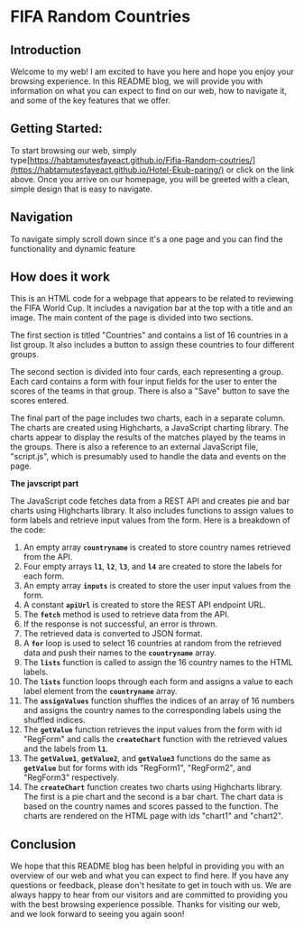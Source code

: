  # FIFA Random Countries

## Introduction

Welcome to my web! I am excited to have you here and hope you enjoy your browsing experience. In this README blog, we will provide you with information on what you can expect to find on our web, how to navigate it, and some of the key features that we offer.

## **Getting Started:**

To start browsing our web, simply type[https://habtamutesfayeact.github.io/Fifia-Random-coutries/](https://habtamutesfayeact.github.io/Hotel-Ekub-paring/) or click on the link above. Once you arrive on our homepage, you will be greeted with a clean, simple design that is easy to navigate. 

## Navigation

To navigate simply scroll down since it's a one page and you can find the functionality and dynamic feature

## How does it work

This is an HTML code for a webpage that appears to be related to reviewing the FIFA World Cup. It includes a navigation bar at the top with a title and an image. The main content of the page is divided into two sections.

The first section is titled "Countries" and contains a list of 16 countries in a list group. It also includes a button to assign these countries to four different groups.

The second section is divided into four cards, each representing a group. Each card contains a form with four input fields for the user to enter the scores of the teams in that group. There is also a "Save" button to save the scores entered.

The final part of the page includes two charts, each in a separate column. The charts are created using Highcharts, a JavaScript charting library. The charts appear to display the results of the matches played by the teams in the groups. There is also a reference to an external JavaScript file, "script.js", which is presumably used to handle the data and events on the page.

**The javscript part**

The JavaScript code fetches data from a REST API and creates pie and bar charts using Highcharts library. It also includes functions to assign values to form labels and retrieve input values from the form. Here is a breakdown of the code:

1. An empty array **`countryname`** is created to store country names retrieved from the API.
2. Four empty arrays **`l1`**, **`l2`**, **`l3`**, and **`l4`** are created to store the labels for each form.
3. An empty array **`inputs`** is created to store the user input values from the form.
4. A constant **`apiUrl`** is created to store the REST API endpoint URL.
5. The **`fetch`** method is used to retrieve data from the API.
6. If the response is not successful, an error is thrown.
7. The retrieved data is converted to JSON format.
8. A **`for`** loop is used to select 16 countries at random from the retrieved data and push their names to the **`countryname`** array.
9. The **`lists`** function is called to assign the 16 country names to the HTML labels.
10. The **`lists`** function loops through each form and assigns a value to each label element from the **`countryname`** array.
11. The **`assignValues`** function shuffles the indices of an array of 16 numbers and assigns the country names to the corresponding labels using the shuffled indices.
12. The **`getValue`** function retrieves the input values from the form with id "RegForm" and calls the **`createChart`** function with the retrieved values and the labels from **`l1`**.
13. The **`getValue1`**, **`getValue2`**, and **`getValue3`** functions do the same as **`getValue`** but for forms with ids "RegForm1", "RegForm2", and "RegForm3" respectively.
14. The **`createChart`** function creates two charts using Highcharts library. The first is a pie chart and the second is a bar chart. The chart data is based on the country names and scores passed to the function. The charts are rendered on the HTML page with ids "chart1" and "chart2".

## Conclusion

We hope that this README blog has been helpful in providing you with an overview of our web and what you can expect to find here. If you have any questions or feedback, please don't hesitate to get in touch with us. We are always happy to hear from our visitors and are committed to providing you with the best browsing experience possible. Thanks for visiting our web, and we look forward to seeing you again soon!
